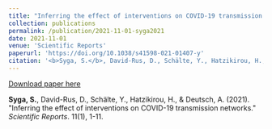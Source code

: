 ```yaml
---
title: "Inferring the effect of interventions on COVID-19 transmission networks"
collection: publications
permalink: /publication/2021-11-01-syga2021
date: 2021-11-01
venue: 'Scientific Reports'
paperurl: 'https://doi.org/10.1038/s41598-021-01407-y'
citation: '<b>Syga, S.</b>, David-Rus, D., Schälte, Y., Hatzikirou, H., &amp; Deutsch, A. (2021). &quot;Inferring the effect of interventions on COVID-19 transmission networks.&quot; <i>Scientific Reports</i>. 11(1), 1-11.'
---
```


<a href='https://doi.org/10.1038/s41598-021-01407-y'>Download paper here</a>

<b>Syga, S.</b>, David-Rus, D., Schälte, Y., Hatzikirou, H., & Deutsch, A. (2021). "Inferring the effect of interventions on COVID-19 transmission networks." <i>Scientific Reports</i>. 11(1), 1-11.